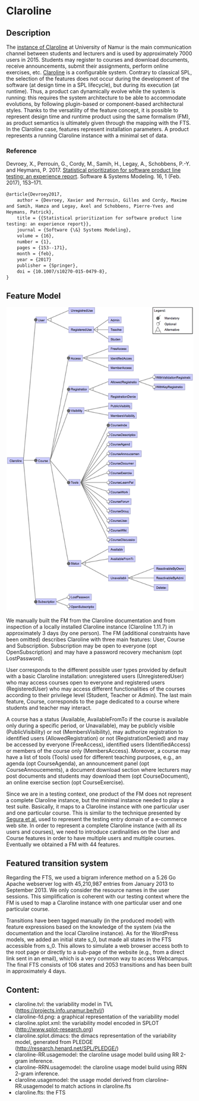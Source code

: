 
# Claroline


## Description

The [instance of Claroline](http://webcampus.unamur.be) at University of Namur is the main communication channel between students and lecturers and is used by approximately 7000 users in 2015. Students may register to courses and download documents, receive announcements, submit their assignments, perform online exercises, etc. 
[Claroline](https://www.claroline.net) is a configurable system. Contrary to classical SPL, the selection of the features does not occur during the development of the software (at design time in a SPL lifecycle), but during its execution (at runtime). Thus, a product can dynamically evolve while the system is running: this requires the system architecture to be able to accommodate evolutions, by following plugin-based or component-based architectural styles. Thanks to the versatility of the feature concept, it is possible to represent design time and runtime product using the same formalism (FM), as product semantics is ultimately given through the mapping with the FTS. In the Claroline case, features represent installation parameters. A product represents a running Claroline instance with a minimal set of data.  


### Reference

Devroey, X., Perrouin, G., Cordy, M., Samih, H., Legay, A., Schobbens, P.-Y. and Heymans, P. 2017. [Statistical prioritization for software product line testing: an experience report](https://doi.org/10.1007/s10270-015-0479-8). Software & Systems Modeling. 16, 1 (Feb. 2017), 153–171.

```TeX
@article{Devroey2017,
	author = {Devroey, Xavier and Perrouin, Gilles and Cordy, Maxime and Samih, Hamza and Legay, Axel and Schobbens, Pierre-Yves and Heymans, Patrick},
	title = {{Statistical prioritization for software product line testing: an experience report}},
	journal = {Software {\&} Systems Modeling},
	volume = {16},
	number = {1},
	pages = {153--171},
	month = {feb},
	year = {2017}
	publisher = {Springer},
	doi = {10.1007/s10270-015-0479-8},
}
```

## Feature Model

![Claroline Feature Model](claroline-fm.png)

We manually built the FM from the Claroline documentation and from inspection of a locally installed Claroline instance (Claroline 1.11.7) in approximately 3 days (by one person). The FM (additional constraints have been omitted) describes Claroline with three main features: User, Course and Subscription. Subscription may be open to everyone (opt OpenSubscription) and may have a password recovery mechanism (opt LostPassword). 

User corresponds to the different possible user types provided by default with a basic Claroline installation: unregistered users (UnregisteredUser) who may access courses open to everyone and registered users (RegisteredUser) who may access different functionalities of the courses according to their privilege level (Student, Teacher or Admin). The last main feature, Course, corresponds to the page dedicated to a course where students and teacher may interact.

A course has a status (Available, AvailableFromTo if the course is available only during a specific period, or Unavailable), may be publicly visible (PublicVisibility) or not (MembersVisibility), may authorize registration to identified users (AllowedRegistration) or not (RegistrationDenied) and may be accessed by everyone (FreeAccess), identified users (IdentifiedAccess) or members of the course only (MembersAccess). Moreover, a course may have a list of tools (Tools) used for different teaching purposes, e.g., an agenda (opt CourseAgenda), an announcement panel (opt CourseAnnoucements), a document download section where lecturers may post documents and students may download them (opt CourseDocument), an online exercise section (opt CourseExercise).
 
Since we are in a testing context, one product of the FM does not represent a complete Claroline instance, but the minimal instance needed to play a test suite. Basically, it maps to a Claroline instance with one particular user and one particular course.
This is similar to the technique presented by [Segura et al.](https://dl.acm.org/citation.cfm?doid=2642937.2642939) used to represent the testing entry domain of a e-commerce web site.
In order to represent a complete Claroline instance (with all its users and courses), we need to introduce cardinalities on the User and  Course features in order to have multiple users and multiple courses. Eventually we obtained a FM with 44 features.


## Featured transition system

Regarding the FTS, we used a bigram inference method on a 5.26 Go Apache webserver log with 45,210,987 entries from January 2013 to September 2013. We only consider the resource names in the user sessions. This simplification is coherent with our testing context where the FM is used to map a Claroline instance with one particular user and one particular course.

Transitions have been tagged manually (in the produced model) with feature expressions based on the knowledge of the system (via the documentation and the local Claroline instance). As for the WordPress models, we added an initial state s\_0, but made all states in the FTS accessible from s\_0. This allows to simulate a web browser access both to the root page or directly to a sub-page of the website (e.g., from a direct link sent in an email), which is a very common way to access Webcampus. The final FTS consists of 106 states and 2053 transitions and has been built in approximately 4 days.

## Content:

- claroline.tvl: the variability model in TVL (https://projects.info.unamur.be/tvl/)
- claroline-fd.png: a graphical representation of the variability model
- claroline.splot.xml: the variability model encoded in SPLOT (http://www.splot-research.org)
- claroline.splot.dimacs: the dimacs representation of the variability model, generated from PLEDGE (http://research.henard.net/SPL/PLEDGE/)
- claroline-RR.usagemodel: the claroline usage model build using RR 2-gram inference.
- claroline-RRN.usagemodel: the claroline usage model build using RRN 2-gram inference.
- claroline.usagemodel: the usage model derived from claroline-RR.usagemodel to match actions in claroline.fts
- claroline.fts: the FTS